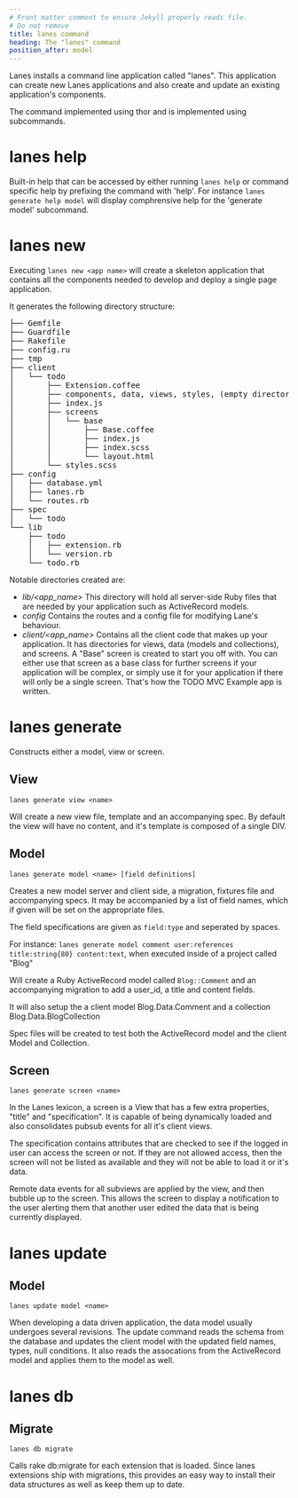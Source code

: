 ```yaml
---
# Front matter comment to ensure Jekyll properly reads file.
# Do not remove
title: lanes command
heading: The "lanes" command
position_after: model
---
```


Lanes installs a command line application called "lanes".  This application can create new Lanes applications and also create and update an existing application's components.

The command implemented using thor and is implemented using subcommands.

# lanes help

Built-in help that can be accessed by either running `lanes help` or command specific help by prefixing the command with 'help'.  For instance `lanes generate help model` will display comphrensive help for the 'generate model' subcommand.

# lanes new

Executing `lanes new <app name>` will create a skeleton application that contains all the components needed to develop and deploy a single page application.

It generates the following directory structure:

<pre class="ascii-tree">
├── Gemfile
├── Guardfile
├── Rakefile
├── config.ru
├── tmp
├── client
│   └── todo
│       ├── Extension.coffee
│       ├── components, data, views, styles, (empty directories)
│       ├── index.js
│       ├── screens
│       │   └── base
│       │       ├── Base.coffee
│       │       ├── index.js
│       │       ├── index.scss
│       │       └── layout.html
│       └── styles.scss
├── config
│   ├── database.yml
│   ├── lanes.rb
│   └── routes.rb
├── spec
│   └── todo
└── lib
    ├── todo
    │   ├── extension.rb
    │   └── version.rb
    └── todo.rb
</pre>


Notable directories created are:

 * *lib/<app_name>*  This directory will hold all server-side Ruby files that are needed by your application such as ActiveRecord models.
 * *config* Contains the routes and a config file for modifying Lane's behaviour.
 * *client/<app_name>*  Contains all the client code that makes up your application.  It has directories for views, data (models and collections), and screens.  A "Base" screen is created to start you off with.  You can either use that screen as a base class for further screens if your application will be complex, or simply use it for your application if there will only be a single screen.  That's how the TODO MVC Example app is written.

# lanes generate

Constructs either a model, view or screen.

## View

`lanes generate view <name>`

Will create a new view file, template and an accompanying spec.  By default the view will have no content, and it's template is composed of a single DIV.


## Model

`lanes generate model <name> [field definitions]`

Creates a new model server and client side, a migration, fixtures file and accompanying specs.  It may be accompanied by a list of field names, which if given will be set on the appropriate files.

The field specifications are given as `field:type` and seperated by spaces.

For instance: `lanes generate model comment user:references title:string{80} content:text`, when executed inside of a project called "Blog"

Will create a Ruby ActiveRecord model called `Blog::Comment` and an accompanying migration to add a user_id, a title and content fields.

It will also setup the a client model Blog.Data.Comment and a collection Blog.Data.BlogCollection

Spec files will be created to test both the ActiveRecord model and the client Model and Collection.

## Screen

`lanes generate screen <name>`

In the Lanes lexicon, a screen is a View that has a few extra properties, "title" and "specification".  It is capable of being dynamically loaded and also consolidates pubsub events for all it's client views.

The specification contains attributes that are checked to see if the logged in user can access the screen or not.  If they are not allowed access, then the screen will not be listed as available and they will not be able to load it or it's data.

Remote data events for all subviews are applied by the view, and then bubble up to the screen.  This allows the screen to display a notification to the user alerting them that another user edited the data that is being currently displayed.

# lanes update

## Model

`lanes update model <name>`

When developing a data driven application, the data model usually undergoes several revisions.  The update command reads the schema from the database and updates the client model with the updated field names, types, null conditions.  It also reads the assocations from the ActiveRecord model and applies them to the model as well.

# lanes db

## Migrate

`lanes db migrate`

Calls rake db:migrate for each extension that is loaded.  Since lanes extensions ship with migrations, this provides an easy way to install their data structures as well as keep them up to date.

